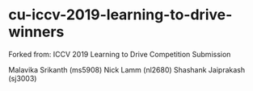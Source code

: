 # cu-iccv-2019-learning-to-drive-winners
Forked from: ICCV 2019 Learning to Drive Competition Submission


Malavika Srikanth (ms5908)
Nick Lamm (nl2680)
Shashank Jaiprakash (sj3003)
